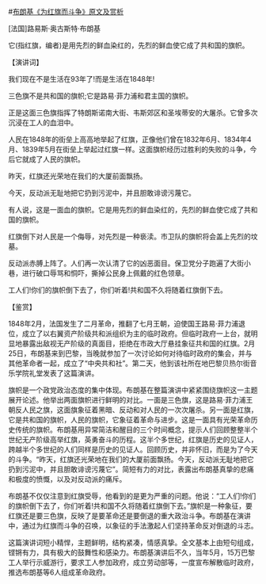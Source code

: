 #[布朗基《为红旗而斗争》原文及赏析](https://www.vrrw.net/wx/14714.html)

[法国]路易斯·奥古斯特·布朗基

它(指红旗，编者)是用先烈的鲜血染红的，先烈的鲜血使它成了共和国的旗帜。

【演讲词】

我们现在不是生活在93年了!而是生活在1848年!

三色旗不是共和国的旗帜;它是路易·菲力浦和君主国的旗帜。

正是这面三色旗指挥了特朗斯诺南大街、韦斯郊区和圣埃蒂安的大屠杀。它曾多次沉浸在工人的血泪中。

人民在1848年的街垒上高高地举起了红旗，正像他们曾在1832年6月、1834年4月、1839年5月在街垒上举起过红旗一样。这面旗帜经历过胜利的失败的斗争，今后它就成了人民的旗帜。

昨天，红旗还光荣地在我们的大厦前面飘扬。

今天，反动派无耻地把它扔到污泥中，并且胆敢诽谤污蔑它。

有人说，这是一面血的旗帜。它是用先烈的鲜血染红的，先烈的鲜血使它成了共和国的旗帜。

红旗倒下对人民是一个侮辱，对先烈是一种亵渎。市卫队的旗帜将会盖上先烈的坟墓。

反动派赤膊上阵了。人们再一次认清了它的凶恶面目。保卫党分子跑遍了大街小巷，进行破口辱骂和恫吓，撕掉公民身上佩戴的红色领章。

工人们!你们的旗帜倒下去了，你们听着!共和国不久将随着红旗倒下去。



【鉴赏】

1848年2月，法国发生了二月革命，推翻了七月王朝，迫使国王路易·菲力浦退位，成立了以右翼资产阶级共和派组织为主的临时政府。但临时政府一上台，就明显地暴露出敌视无产阶级的真面目，拒绝在市政大厅悬挂象征共和国的红旗。2月25日，布朗基来到巴黎，当晚就参加了一次讨论如何对待临时政府的集会，并与其他革命者一起，成立了“中央共和社”。第二天，他到该社所在地巴黎贝热尔街音乐学院礼堂发表了这篇演讲。

旗帜是一个政党政治态度的集中体现。布朗基在整篇演讲中紧紧围绕旗帜这一主题展开论述。他举出两面旗帜进行鲜明的对比。一面是三色旗，这是路易·菲力浦王朝反人民之旗，这面旗象征着黑暗、反动和对人民的一次次屠杀。另一面是红旗，它是共和国的旗帜，人民的旗帜，它象征着革命与进步。这是一面具有光荣革命历史传统的旗帜。布朗基用异常简洁和醒目的三个时间概念，提示人们回顾整整半个世纪无产阶级高举红旗，英勇奋斗的历程。这半个多世纪，红旗是历史的见证人，跨越半个多世纪的人们同样是历史的见证人。回顾历史，并非怀旧，而是为了今天的斗争。“昨天，红旗还光荣地在我们的大厦前面飘扬。今天，反动派无耻地把它扔到污泥中，并且胆敢诽谤污蔑它”。简短有力的对比，表露出布朗基真挚的悲痛和极度的愤慨，以及对反动派的痛斥。

布朗基不仅仅注意到红旗受辱，他看到的是更为严重的问题。他说：“工人们!你们的旗帜倒下去了，你们听着!共和国不久将随着红旗倒下去。”旗帜是一种象征，要红旗还是要三色旗，反映了是要革命还是要倒退的重大政治斗争。布朗基在演讲中，通过为红旗而斗争的召唤，以象征的手法激起人们坚持革命反对倒退的斗志。

这篇演讲词短小精悍，主题鲜明，结构紧凑，情感真挚。全文基本上由短句组成，铿锵有力，具有极大的鼓舞性和感染力。布朗基演讲后不久，当年5月，15万巴黎工人举行示威游行，要求工人参加政府，成立劳动部等，一度宣布解散临时政府，推选布朗基等6人组成革命政府。

